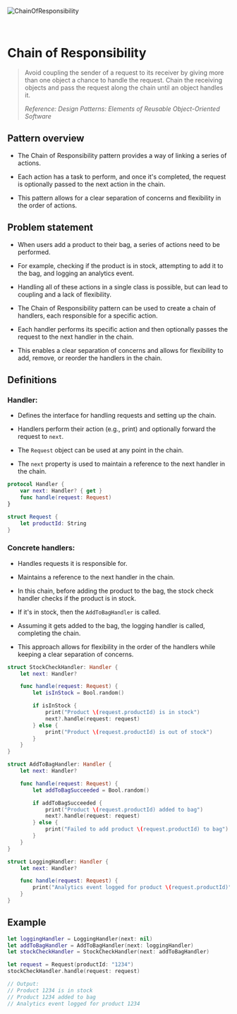 ![ChainOfResponsibility](https://github.com/user-attachments/assets/a7150b35-2cc1-4095-9fe3-2b9b9f4aea74)

<br />

# Chain of Responsibility

> Avoid coupling the sender of a request to its receiver by giving more than one object a chance to handle the request. Chain the receiving objects and pass the request along the chain until an object handles it.
>
> _Reference: Design Patterns: Elements of Reusable Object-Oriented Software_

## Pattern overview

- The Chain of Responsibility pattern provides a way of linking a series of actions.

- Each action has a task to perform, and once it's completed, the request is optionally passed to the next action in the chain.

- This pattern allows for a clear separation of concerns and flexibility in the order of actions.

## Problem statement

- When users add a product to their bag, a series of actions need to be performed.

- For example, checking if the product is in stock, attempting to add it to the bag, and logging an analytics event.

- Handling all of these actions in a single class is possible, but can lead to coupling and a lack of flexibility.

- The Chain of Responsibility pattern can be used to create a chain of handlers, each responsible for a specific action.

- Each handler performs its specific action and then optionally passes the request to the next handler in the chain.

- This enables a clear separation of concerns and allows for flexibility to add, remove, or reorder the handlers in the chain.

## Definitions

### Handler:

- Defines the interface for handling requests and setting up the chain.

- Handlers perform their action (e.g., print) and optionally forward the request to `next`.

- The `Request` object can be used at any point in the chain.

- The `next` property is used to maintain a reference to the next handler in the chain.

```swift
protocol Handler {
    var next: Handler? { get }
    func handle(request: Request)
}

struct Request {
    let productId: String
}
```

### Concrete handlers:

- Handles requests it is responsible for.

- Maintains a reference to the next handler in the chain.

- In this chain, before adding the product to the bag, the stock check handler checks if the product is in stock.

- If it's in stock, then the `AddToBagHandler` is called.

- Assuming it gets added to the bag, the logging handler is called, completing the chain.

- This approach allows for flexibility in the order of the handlers while keeping a clear separation of concerns.

```swift
struct StockCheckHandler: Handler {
    let next: Handler?

    func handle(request: Request) {
        let isInStock = Bool.random()

        if isInStock {
            print("Product \(request.productId) is in stock")
            next?.handle(request: request)
        } else {
            print("Product \(request.productId) is out of stock")
        }
    }
}

struct AddToBagHandler: Handler {
    let next: Handler?

    func handle(request: Request) {
        let addToBagSucceeded = Bool.random()

        if addToBagSucceeded {
            print("Product \(request.productId) added to bag")
            next?.handle(request: request)
        } else {
            print("Failed to add product \(request.productId) to bag")
        }
    }
}

struct LoggingHandler: Handler {
    let next: Handler?

    func handle(request: Request) {
        print("Analytics event logged for product \(request.productId)")
    }
}
```

## Example

```swift
let loggingHandler = LoggingHandler(next: nil)
let addToBagHandler = AddToBagHandler(next: loggingHandler)
let stockCheckHandler = StockCheckHandler(next: addToBagHandler)

let request = Request(productId: "1234")
stockCheckHandler.handle(request: request)

// Output:
// Product 1234 is in stock
// Product 1234 added to bag
// Analytics event logged for product 1234
```
